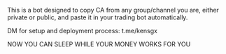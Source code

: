 This is a bot designed to copy CA from any group/channel you are, either private or public, and paste it in your trading bot automatically.

DM for setup and deployment process: t.me/kensgx

NOW YOU CAN SLEEP WHILE YOUR MONEY WORKS FOR YOU 

